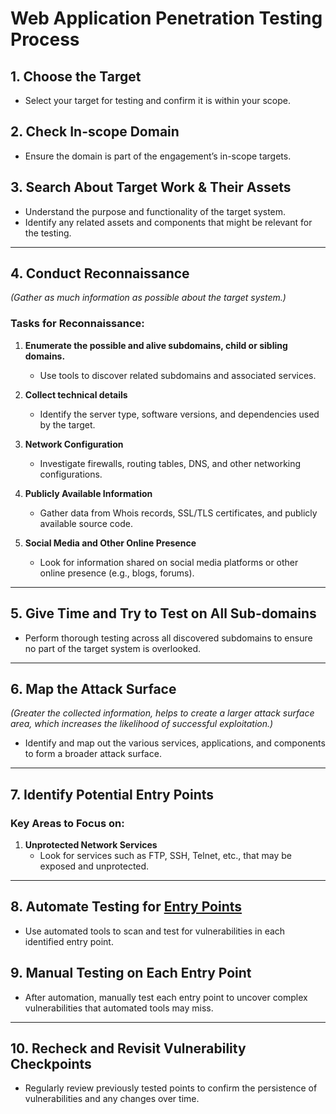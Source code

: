 # Web Application Penetration Testing Process

## 1. Choose the Target
- Select your target for testing and confirm it is within your scope.

## 2. Check In-scope Domain
- Ensure the domain is part of the engagement’s in-scope targets.

## 3. Search About Target Work & Their Assets
- Understand the purpose and functionality of the target system.
- Identify any related assets and components that might be relevant for the testing.

---

## **4. Conduct Reconnaissance**  
*(Gather as much information as possible about the target system.)*

### Tasks for Reconnaissance:
1. **Enumerate the possible and alive subdomains, child or sibling domains.**
   - Use tools to discover related subdomains and associated services.

2. **Collect technical details**  
   - Identify the server type, software versions, and dependencies used by the target.

3. **Network Configuration**  
   - Investigate firewalls, routing tables, DNS, and other networking configurations.

4. **Publicly Available Information**  
   - Gather data from Whois records, SSL/TLS certificates, and publicly available source code.

5. **Social Media and Other Online Presence**  
   - Look for information shared on social media platforms or other online presence (e.g., blogs, forums).

---

## 5. Give Time and Try to Test on All Sub-domains
- Perform thorough testing across all discovered subdomains to ensure no part of the target system is overlooked.

---

## **6. Map the Attack Surface**  
*(Greater the collected information, helps to create a larger attack surface area, which increases the likelihood of successful exploitation.)*

- Identify and map out the various services, applications, and components to form a broader attack surface.

---

## 7. **Identify Potential Entry Points**
### Key Areas to Focus on:
1. **Unprotected Network Services**  
   - Look for services such as FTP, SSH, Telnet, etc., that may be exposed and unprotected.

---

## 8. Automate Testing for [Entry Points](https://github.com/iamprim0rdial/Bug-Hunting-Resource/blob/main/WebApp%20Endpoints.md)
- Use automated tools to scan and test for vulnerabilities in each identified entry point.

## 9. **Manual Testing on Each Entry Point**
- After automation, manually test each entry point to uncover complex vulnerabilities that automated tools may miss.

---

## 10. Recheck and Revisit Vulnerability Checkpoints
- Regularly review previously tested points to confirm the persistence of vulnerabilities and any changes over time.

